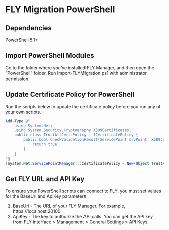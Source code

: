 # FLY Migration PowerShell

## Dependencies
PowerShell 5.1+

## Import PowerShell Modules
Go to the folder where you’ve installed FLY Manager, and then open the “PowerShell” folder. Run Import-FLYMigration.ps1 with administrator permission.

## Update Certificate Policy for PowerShell
Run the scripts below to update the certificate policy before you run any of your own scripts. 

```powershell
Add-Type @"
    using System.Net;
    using System.Security.Cryptography.X509Certificates;
    public class TrustAllCertsPolicy : ICertificatePolicy {
        public bool CheckValidationResult(ServicePoint srvPoint, X509Certificate certificate, WebRequest request, int certificateProblem) {
            return true;
        }
    }
"@
[System.Net.ServicePointManager]::CertificatePolicy = New-Object TrustAllCertsPolicy
```

## Get FLY URL and API Key
To ensure your PowerShell scripts can connect to FLY, you must set values for the BaseUri and ApiKey parameters.
1. BaseUri - The URL of your FLY Manager. For example, https://localhost:20100
2. ApiKey - The key to authorize the API calls. You can get the API key from FLY interface > Management > General Settings > API Keys.
